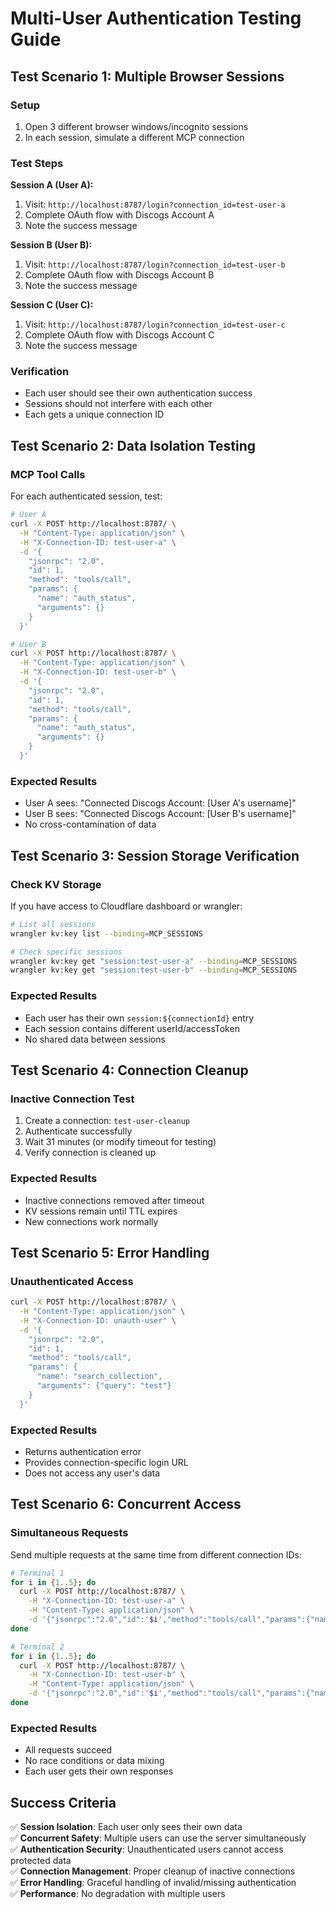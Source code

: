 # Multi-User Authentication Testing Guide

## Test Scenario 1: Multiple Browser Sessions

### Setup
1. Open 3 different browser windows/incognito sessions
2. In each session, simulate a different MCP connection

### Test Steps

**Session A (User A):**
1. Visit: `http://localhost:8787/login?connection_id=test-user-a`
2. Complete OAuth flow with Discogs Account A
3. Note the success message

**Session B (User B):**
1. Visit: `http://localhost:8787/login?connection_id=test-user-b`  
2. Complete OAuth flow with Discogs Account B
3. Note the success message

**Session C (User C):**
1. Visit: `http://localhost:8787/login?connection_id=test-user-c`
2. Complete OAuth flow with Discogs Account C
3. Note the success message

### Verification
- Each user should see their own authentication success
- Sessions should not interfere with each other
- Each gets a unique connection ID

## Test Scenario 2: Data Isolation Testing

### MCP Tool Calls
For each authenticated session, test:

```bash
# User A
curl -X POST http://localhost:8787/ \
  -H "Content-Type: application/json" \
  -H "X-Connection-ID: test-user-a" \
  -d '{
    "jsonrpc": "2.0",
    "id": 1,
    "method": "tools/call",
    "params": {
      "name": "auth_status",
      "arguments": {}
    }
  }'

# User B  
curl -X POST http://localhost:8787/ \
  -H "Content-Type: application/json" \
  -H "X-Connection-ID: test-user-b" \
  -d '{
    "jsonrpc": "2.0", 
    "id": 1,
    "method": "tools/call",
    "params": {
      "name": "auth_status",
      "arguments": {}
    }
  }'
```

### Expected Results
- User A sees: "Connected Discogs Account: [User A's username]"
- User B sees: "Connected Discogs Account: [User B's username]"
- No cross-contamination of data

## Test Scenario 3: Session Storage Verification

### Check KV Storage
If you have access to Cloudflare dashboard or wrangler:

```bash
# List all sessions
wrangler kv:key list --binding=MCP_SESSIONS

# Check specific sessions
wrangler kv:key get "session:test-user-a" --binding=MCP_SESSIONS
wrangler kv:key get "session:test-user-b" --binding=MCP_SESSIONS
```

### Expected Results
- Each user has their own `session:${connectionId}` entry
- Each session contains different userId/accessToken
- No shared data between sessions

## Test Scenario 4: Connection Cleanup

### Inactive Connection Test
1. Create a connection: `test-user-cleanup`
2. Authenticate successfully  
3. Wait 31 minutes (or modify timeout for testing)
4. Verify connection is cleaned up

### Expected Results
- Inactive connections removed after timeout
- KV sessions remain until TTL expires
- New connections work normally

## Test Scenario 5: Error Handling

### Unauthenticated Access
```bash
curl -X POST http://localhost:8787/ \
  -H "Content-Type: application/json" \
  -H "X-Connection-ID: unauth-user" \
  -d '{
    "jsonrpc": "2.0",
    "id": 1, 
    "method": "tools/call",
    "params": {
      "name": "search_collection",
      "arguments": {"query": "test"}
    }
  }'
```

### Expected Results
- Returns authentication error
- Provides connection-specific login URL
- Does not access any user's data

## Test Scenario 6: Concurrent Access

### Simultaneous Requests
Send multiple requests at the same time from different connection IDs:

```bash
# Terminal 1
for i in {1..5}; do
  curl -X POST http://localhost:8787/ \
    -H "X-Connection-ID: test-user-a" \
    -H "Content-Type: application/json" \
    -d '{"jsonrpc":"2.0","id":'$i',"method":"tools/call","params":{"name":"ping","arguments":{}}}' &
done

# Terminal 2  
for i in {1..5}; do
  curl -X POST http://localhost:8787/ \
    -H "X-Connection-ID: test-user-b" \
    -H "Content-Type: application/json" \
    -d '{"jsonrpc":"2.0","id":'$i',"method":"tools/call","params":{"name":"ping","arguments":{}}}' &
done
```

### Expected Results
- All requests succeed
- No race conditions or data mixing
- Each user gets their own responses

## Success Criteria

✅ **Session Isolation**: Each user only sees their own data  
✅ **Concurrent Safety**: Multiple users can use the server simultaneously  
✅ **Authentication Security**: Unauthenticated users cannot access protected data  
✅ **Connection Management**: Proper cleanup of inactive connections  
✅ **Error Handling**: Graceful handling of invalid/missing authentication  
✅ **Performance**: No degradation with multiple users 